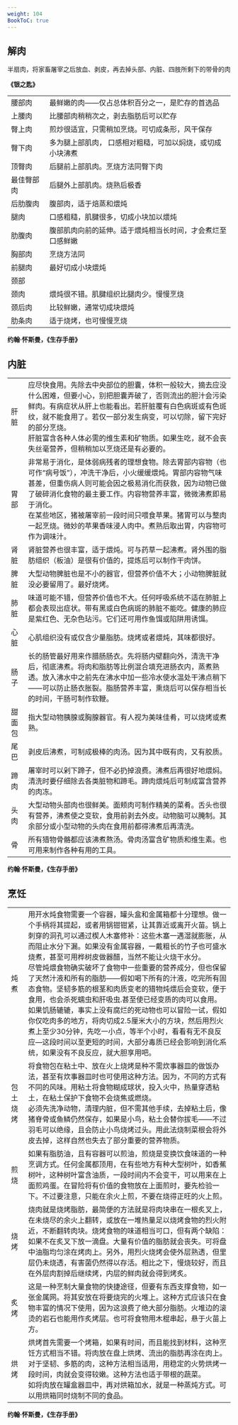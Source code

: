 ```yaml
---
weight: 104
BookToC: true
---
```

<style>
	th {
		display: none;
	}
</style>

## 解肉

半扇肉，将家畜屠宰之后放血、剥皮，再去掉头部、内脏、四肢所剩下的带骨的肉

**《银之匙》**

|||
|-|-|
|腰部肉|最鲜嫩的肉——仅占总体积百分之一，是贮存的首选品|
|上腰肉|比腰部肉稍稍次之，剥去脂肪后可以贮存|
|臀上肉|煎炒很适宜，只需稍加烹烧。可切成条形，风干保存|
|臀下肉|多为腿上部肌肉， 口感相对粗糙，可加以焖烧，或切成小块沸煮|
|顶臀肉|后腿前上部肌肉。烹烧方法同臀下肉|
|最佳臀部肉|后腿外上部肌肉。烧熟后极香|
|后肋腹肉|腹部肉，适于焙蒸和煨炖|
|腿肉|口感粗糙，肌腱很多，切成小块加以煨炖|
|肋腹肉|腹部肌肉向前的延伸。适于煨炖相当长时间，才会煮烂至口感鲜嫩|
|胸部肉|烹烧方法同|
|前腿肉|最好切成小块煨炖|
|颈部||
|颈肉|煨炖很不错。肌腱组织比腿肉少。慢慢烹烧|
|颈后肉|比较鲜嫩，通常切成块煨炖|
|肋条肉|适于烧烤，也可慢慢烹烧|

**约翰·怀斯曼，《生存手册》**

## 内脏

|||
|-|-|
|肝脏|应尽快食用。先除去中央部位的胆囊，体积一般较大，摘去应没什么困难，但要小心，别把胆囊弄破了，否则流出的胆汁会污染鲜肉。有病症状从肝上也能看出。若肝脏覆有白色病斑或有色斑纹，就不能食用了。若仅一部分发生病变，可以切除，留下完好的部分烹烧。<br>肝脏富含各种人体必需的维生素和矿物质。如果生吃，就不会丧失丝毫营养，但稍稍加以烹烧还是有必要的。|
|胃部|非常易于消化，是体弱病残者的理想食物。除去胃部内容物（也可作“病号饭”），冲洗干净后，小火缓缓煨炖。胃部内容物气味甚差，但重伤病人则可能会因之极易消化而获救，因为动物已做了破碎消化食物的最主要工作。内容物营养丰富，微微沸煮即易于消化。<br>在某些地区，猪被屠宰前一段时间只喂食苹果。猪胃可以与整肉一起烹烧。微妙的苹果香味浸人肉中。煮熟后取出胃，内容物可作为调味汁。|
|肾脏|肾脏营养也很丰富，适于煨炖。可与药草一起沸煮。肾外围的脂肪组织（板油）是很有价值的，提炼后可以制作干肉饼。|
|脾脏|大型动物脾脏也是不小的器官，但营养价值不大；小动物脾脏就没必要留用了。最好烧烤。|
|肺脏|味道可能不错，但营养价值也不大。任何呼吸系统不适在肺脏上都会表现出症状。带有黑或白色病斑的肺脏不能吃。健康的肺应是紫红色、无杂色玷污。它们还可用作鱼饵或陷阱用诱饵。|
|心脏|心肌组织没有或仅含少量脂肪。烧烤或者煨炖，其味都很好。|
|肠子|长的肠管最好用来作腊肠肠衣。先将肠内壁翻向外，清洗干净后，彻底沸煮。将肉和脂肪等比例混合填充进肠衣内，蒸煮熟透。放入沸水中之前先在沸水中加一些冷水使水温处干沸点稍下——可以防止肠衣胀裂。脂肠营养丰富，熏烧后可以保存相当长的时间，干肠可制作软鞭。|
|甜面包|指大型动物胰腺或胸腺器官。有人视为美味佳肴，可以烧烤或煮熟。|
|尾巴|剥皮后沸煮，可制成极棒的肉汤。因为其中既有肉，又有胶质。|
|蹄肉|屠宰时可以剁下蹄子，但不必扔掉浪费。沸煮后再很好地煨焖。清洗时要仔细除去各类脏物和蹄毛。蹄肉煨炖后可制成富含营养的肉冻。|
|头肉|大型动物头部肉也很鲜美。面颊肉可制作精美的菜肴。舌头也很有营养，沸煮使之变软，食用前剥去外皮。动物脑可以腌制。其余部分或小型动物的头肉在食用前都得沸煮后再清洗。|
|骨|所有猎物骨骼都应该沸煮熬汤。骨肉汤富含矿物质和维生素。也可用来制作各种有用的工具。|

**约翰·怀斯曼，《生存手册》**

## 烹饪

|||
|-|-|
|炖煮|用开水炖食物需要一个容器，罐头盒和金属箱都十分理想。做一个手柄将其提起，或者用锅钳钳紧，让其靠近或离开火苗。锅上刺穿的洞孔可以通过楔人木塞修补：这些木塞一遇湿就膨胀，从而阻止水分下漏。如果没有金属容器，一戴粗长的竹子也可盛水烧煮，甚至可用桦树皮做器醋，当然不能让火烧干水分。<br>尽管炖煨食物确实破坏了食物中一些重要的营养成分，但也保留了天然汁液和所有的脂肪——假如喝下所有的汁液，吃完所有固态食物。坚韧多筋的根茎和肉质变老的猎物炖煨后会变软，便于食用，也会杀死蠕虫和肝吸虫.甚至使已经变质的肉可以食用。<br>如果饥肠辘辘，事实上没有腐烂的死动物也可以冒险一试，假如你仅吃肉多的地方，将肉切成2.5厘米大小的方块，然后用烈火煮上至少30分钟，先吃一小点，等半个小时，看看有无不良反应—这段时间以至更短的时间，大部分毒质已经会影响到消化系统，如果没有不良反应，就大胆享用吧。|
|包土烧烤|将食物包在粘土中、放在火上烧烤是种不需炊事器皿的做饭办法，甚至有炊事器皿时也可使用这种方法。因为，不同的方式有不同的风味。用粘土将食物糊成球状，投入火中，热量穿透粘土，在粘土保护下食物不会烧焦或燃烧。<br>必须先洗净动物，清理内脏，但不需其他手续，去掉粘土后，像猪脊骨或鱼鳞仍然保存，如果是小鸟，粘土会替你拔毛——不过羽毛可以绝缘，且会防止小鸟烧烤过头。用此法烧制菜根会将外皮去掉，这样自然也失去了部分重要的营养物质。|
|煎烧|如果有脂肪油，且有容器可以煎油，煎烧是变换饮食味道的一种烹调方式。任何金属都顶用，在有些地方有种大型树叶，如香蕉树叶，这种树叶富含油质，一段时间内不会变干，可以用来在上面煎鸡蛋。在冒险将有价值的食物放在上面煎时，要先检验一下。不过要注意，只能在余火上煎，不要在烧得正旺的火上煎。|
|烧烤|烧肉就是烧烤脂肪，最简便的方法就是将肉块串在一根炙叉上，在未烧尽的余火上翻转，或放在一堆热量足以烧烤食物的烈火附近，不断翻转肉块。烧烤食物的味道相当可口，但有两个缺陷：如果不在炙叉下放一滴盘。大量有价值的脂肪就会丧失。可将盘中油脂均匀涂在烤肉上。另外，用烈火烧烤会使外层熟透，但里层仍未烧透，有害菌仍然得以存活。相比之下，慢烧较好，而且在外层肉割掉后继续烤，内层的鲜肉就会得到烤炙。|
|炙烤|这是一种烹制大量食物的快捷途径，但要有东西支撑食物，如一张金属网。将其安放在将要烧完的火堆上。这种方式应该只在食物丰富的情况下使用，因为这浪费了绝大部分脂肪。火堆边的滚烫的岩石也能用作炙烤层。也可将食物用木棍串起，悬于火苗上方。|
|烘烤|烘烤首先需要一个烤箱，如果有时间，而且能找到材料，这种烹饪方式相当不错。将肉放在盘上烘烤、流出的脂肪再涂在肉上。对于坚韧、多筋的肉，这种方法相当适用，用稳定的火势烘烤一段时间，肉就会变得较嫩。这种方法也适于带根的蔬菜。<br>如将肉放在罐盒器皿中，再对烘箱加水，就是一种蒸炖方式。可以用烘箱同时烧制不同的食品。|

**约翰·怀斯曼，《生存手册》**